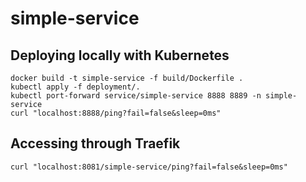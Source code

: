 # simple-service

## Deploying locally with Kubernetes
```
docker build -t simple-service -f build/Dockerfile .
kubectl apply -f deployment/.
kubectl port-forward service/simple-service 8888 8889 -n simple-service
curl "localhost:8888/ping?fail=false&sleep=0ms"
```

## Accessing through Traefik
```
curl "localhost:8081/simple-service/ping?fail=false&sleep=0ms"
```
